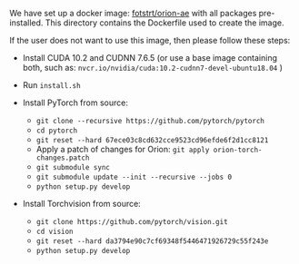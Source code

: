 We have set up a docker image: [fotstrt/orion-ae](https://hub.docker.com/repository/docker/fotstrt/orion-ae/general) with all packages pre-installed.
This directory contains the Dockerfile used to create the image.

If the user does not want to use this image, then please follow these steps:

* Install CUDA 10.2 and CUDNN 7.6.5 (or use a base image containing both, such as: `nvcr.io/nvidia/cuda:10.2-cudnn7-devel-ubuntu18.04` )
* Run `install.sh`
* Install PyTorch from source:
    * `git clone --recursive https://github.com/pytorch/pytorch`
    * `cd pytorch`
    * `git reset --hard 67ece03c8cd632cce9523cd96efde6f2d1cc8121`
    * Apply a patch of changes for Orion: `git apply orion-torch-changes.patch`
    * `git submodule sync`
    * `git submodule update --init --recursive --jobs 0`
    * `python setup.py develop`

* Install Torchvision from source:
    * `git clone https://github.com/pytorch/vision.git`
    * `cd vision`
    * `git reset --hard da3794e90c7cf69348f5446471926729c55f243e`
    * `python setup.py develop`
